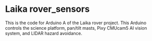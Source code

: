 # Laika rover_sensors

This is the code for Arduino A of the Laika rover project. This Arduino controls the science platform, 
pan/tilt masts, Pixy CMUcam5 AI vision system, and LIDAR hazard avoidance.
